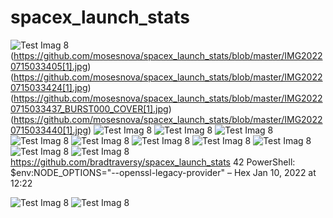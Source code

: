 # spacex_launch_stats
 
![Test Imag 8](https://github.com/mosesnova/spacex_launch_stats/blob/master/space.jpg)
(https://github.com/mosesnova/spacex_launch_stats/blob/master/IMG20220715033405[1].jpg)
(https://github.com/mosesnova/spacex_launch_stats/blob/master/IMG20220715033424[1].jpg)
(https://github.com/mosesnova/spacex_launch_stats/blob/master/IMG20220715033437_BURST000_COVER[1].jpg)
(https://github.com/mosesnova/spacex_launch_stats/blob/master/IMG20220715033440[1].jpg)
![Test Imag 8](https://github.com/mosesnova/spacex_launch_stats/blob/master/rad.jpg)
![Test Imag 8](https://github.com/mosesnova/spacex_launch_stats/blob/master/agun.jpeg)
![Test Imag 8](https://github.com/mosesnova/spacex_launch_stats/blob/master/acas.jpg)
![Test Imag 8](https://github.com/mosesnova/spacex_launch_stats/blob/master/box.jpg)
![Test Imag 8](https://github.com/mosesnova/spacex_launch_stats/blob/master/pslv.jpeg)
![Test Imag 8](https://github.com/mosesnova/spacex_launch_stats/blob/master/na.jpg)
![Test Imag 8](https://github.com/mosesnova/spacex_launch_stats/blob/master/wt.jpg)
![Test Imag 8](https://github.com/mosesnova/spacex_launch_stats/blob/master/btk.jpg)
![Test Imag 8](https://github.com/mosesnova/spacex_launch_stats/blob/master/spacex.jpg)
![Test Imag 8](https://github.com/mosesnova/spacex_launch_stats/blob/master/redux.jpg)
https://github.com/bradtraversy/spacex_launch_stats
42
PowerShell: $env:NODE_OPTIONS="--openssl-legacy-provider" – 
Hex
 Jan 10, 2022 at 12:22
 
 ![Test Imag 8](https://github.com/mosesnova/spacex_launch_stats/blob/master/falcon.jpg)
 ![Test Imag 8](https://github.com/mosesnova/spacex_launch_stats/blob/master/sripthy.jpeg)
